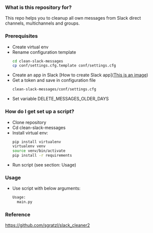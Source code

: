 ### What is this repository for? ###

This repo helps you to cleanup all own messages from Slack direct channels, multichannels and groups.

### Prerequisites ###

* Create virtual env
* Rename configuration template 
    ```bash
    cd clean-slack-messages
    cp conf/settings.cfg.template conf/settings.cfg
    ```
* Create an app in Slack [How to create Slack app]([This is an image](https://myoctocat.com/assets/images/base-octocat.svg))
* Get a token and save in configuration file
  ```bash
  clean-slack-messages/conf/settings.cfg
  ```
* Set variable DELETE_MESSAGES_OLDER_DAYS  


### How do I get set up a script? ###

* Clone repository
* Cd clean-slack-messages
* Install virtual env:
    ```bash
    pip install virtualenv
    virtualenv venv
    source venv/bin/activate
    pip install -r requirements
    ```
* Run script (see section: Usage)


### Usage ###
* Use script with below arguments:
    ```bash
    Usage:
      main.py
    ```

### Reference ###
https://github.com/sgratzl/slack_cleaner2
